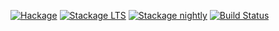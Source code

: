 [![Hackage](https://img.shields.io/hackage/v/OpenGLRaw.svg)](https://hackage.haskell.org/package/OpenGLRaw)
[![Stackage LTS](https://www.stackage.org/package/OpenGLRaw/badge/lts)](https://www.stackage.org/lts/package/OpenGLRaw)
[![Stackage nightly](https://www.stackage.org/package/OpenGLRaw/badge/nightly)](https://www.stackage.org/nightly/package/OpenGLRaw)
[![Build Status](https://img.shields.io/travis/haskell-opengl/OpenGLRaw/master.svg)](https://travis-ci.org/haskell-opengl/OpenGLRaw)
